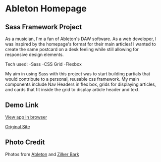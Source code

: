 # Ableton Homepage

## Sass Framework Project

As a musician, I'm a fan of Ableton's DAW software. As a web developer,
I was inspired by the homepage's format for their main articles!
I wanted to create the same postcard on a desk feeling while
still allowing for responsive design elements.

Tech used:
-Sass
-CSS Grid
-Flexbox

My aim in using Sass with this project was to start building partials
that would contribute to a personal, reusable css framework. My main
components include Nav Headers in flex box, grids for displaying articles,
and cards that fit inside the grid to display article header and text.

## Demo Link

[View app in browser](https://cdpadilla42.github.io/Ableton/)

[Original Site](https://www.ableton.com/en/)

## Photo Credit

Photos from [Ableton](https://www.ableton.com/en/) and [Zilker Bark](https://www.zilkerbark.com/)
